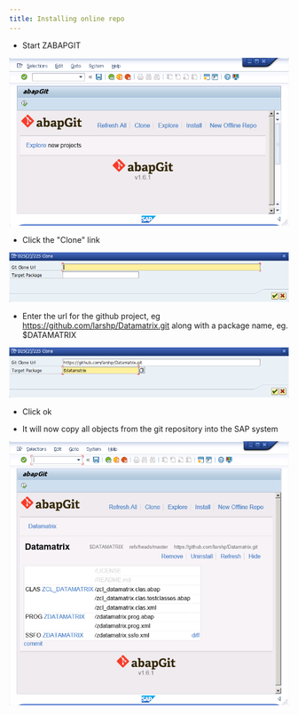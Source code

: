 ```yaml
---
title: Installing online repo
---
```


* Start ZABAPGIT

![](img/start.png)

* Click the "Clone" link

![](img/clone1.png)

* Enter the url for the github project, eg https://github.com/larshp/Datamatrix.git along with a package name, eg. $DATAMATRIX

![](img/clone2.png)

* Click ok

* It will now copy all objects from the git repository into the SAP system

![](img/installed.png)